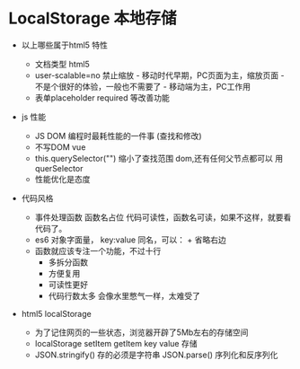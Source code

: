 # LocalStorage 本地存储

- 以上哪些属于html5 特性
  - <!DOCTYPE html> 文档类型 html5
  - <meta name="viewport" content="width=device-width,initial-scale=1.0">
    user-scalable=no 禁止缩放
    - 移动时代早期，PC页面为主，缩放页面
    - 不是个很好的体验，一般也不需要了
    - 移动端为主，PC工作用
  - 表单placeholder required 等改善功能

- js 性能
  - JS DOM 编程时最耗性能的一件事 (查找和修改)
  - 不写DOM vue 
  - this.querySelector("") 缩小了查找范围
    dom,还有任何父节点都可以 用querSelector
  - 性能优化是态度

- 代码风格
  - 事件处理函数 函数名占位
    代码可读性，函数名可读，如果不这样，就要看代码了。
  - es6 对象字面量， key:value 同名，可以： + 省略右边
  - 函数就应该专注一个功能，不过十行
    - 多拆分函数
    - 方便复用
    - 可读性更好
    - 代码行数太多 会像水里憋气一样，太难受了

- html5 localStorage
  - 为了记住网页的一些状态，浏览器开辟了5Mb左右的存储空间
  - localStorage setItem getItem key  value  存储
  - JSON.stringify() 存的必须是字符串  JSON.parse()  序列化和反序列化